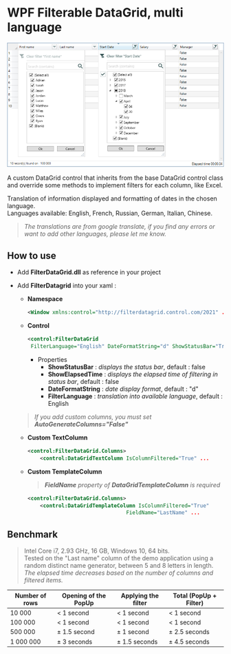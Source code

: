 <!--
Edited
https://dillinger.io/
-->

# WPF Filterable DataGrid, multi language
![datagrid image demo](FilterDataGrid.png)


A custom DataGrid control that inherits from the base DataGrid control class and override some methods to implement filters for each column, like Excel.  

Translation of information displayed and formatting of dates in the chosen language.  
Languages available: English, French, Russian, German, Italian, Chinese.

 > *The translations are from google translate, if you find any errors or want to add other languages, please let me know.*


## How to use
 - Add **FilterDataGrid.dll** as reference in your project
   
 - Add **FilterDatagrid** into your xaml :   
 
      - **Namespace**  
		```xml 
		<Window xmlns:control="http://filterdatagrid.control.com/2021" ...
		```
	  - **Control**   
		```xml 
		<control:FilterDataGrid 
		 FilterLanguage="English" DateFormatString="d" ShowStatusBar="True" ShowElapsedTime="False" ...
		```   
		- Properties
		  - **ShowStatusBar** : *displays the status bar*, default : false
		  - **ShowElapsedTime** : *displays the elapsed time of filtering in status bar*, default : false
		  - **DateFormatString** : *date display format*, default : "d"
		  - **FilterLanguage** : *translation into available language*, default : English   

		>  

 	> *If you add custom columns, you must set **AutoGenerateColumns="False"*** 
		
	  - **Custom TextColumn**   
		```xml
		<control:FilterDataGrid.Columns>   
		    <control:DataGridTextColumn IsColumnFiltered="True" ...
		```
	  - **Custom TemplateColumn**  
	    > ***FieldName** property of **DataGridTemplateColumn** is required*   
	    
		```xml
		<control:FilterDataGrid.Columns>   
		    <control:DataGridTemplateColumn IsColumnFiltered="True"
			                            FieldName="LastName" ...
		```

## Benchmark ##

> Intel Core i7, 2.93 GHz, 16 GB, Windows 10, 64 bits.  
> Tested on the "Last name" column of the demo application using a random distinct name generator, between 5 and 8 letters in length.  
> *The elapsed time decreases based on the number of columns and filtered items.*


Number of rows | Opening of the PopUp | Applying the filter | Total (PopUp + Filter)
 --- | --- | --- | ---
10 000 | < 1 second | < 1 second | < 1 second 
100 000 | < 1 second | < 1 second | < 1 second 
500 000 | ± 1.5 second | ± 1 second	| ± 2.5 seconds 
1 000 000 | ± 3 seconds	| ± 1.5 seconds	| ± 4.5 seconds 

